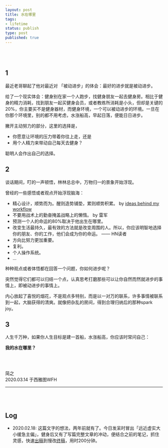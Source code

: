 ```yaml
--- 
layout: post
title: 水在哪里
tags: 
- lifetime
status: publish
type: post
published: true
---
```


<br>
<br>



## 1

最近老哥聊起了他对最近对 「被动进步」的体会：最好的进步就是被动进步。

给了一个现实体会：健身别在家一个人跑步，找健身朋友一起去健身房。相比于健身的精力消耗，找到朋友一起买健身会员，或者教练所消耗是小头，但却是关键的20%，你主要买不是健身器材，而健身环境，一个可以被动进步的环境。一旦在你那个环境里，别的都不用考虑，水涨船高，早起日落，便能日日进步。

撇开主动努力的部分，这里的选择是，

- 你愿意让环境的压力带着你往上走，还是
- 用个人精力来带动自己每天去健身？

聪明人会作出自己的选择。

## 2

谈话期间，叮的一声顿悟，林林总总中，万物归一的景象开始浮现。

曾经的一些感悟或者观点开始浮现脑海：

* 精心设计，顺势而为。醒则造势铺垫，累则顺势积累。 by [ideas behind my workflow](https://github.com/willwang-x/a-growing-cs/tree/master/workflow)
* 不要用战术上的勤奋掩盖战略上的懒惰。  by 雷军
* 预测一个人的命运的80%取决于他出生在哪里。
* 改变生活最持久，最有效的方法就是改变周围的人。所以，你应该明智地选择你的朋友、你的工作，他们会成为你的命运。 —— HN读者
* 方向比努力更加重要。
* 复利。
* 个人操作系统。
* ...

种种观点或者体悟都在回答一个问题，你如何进步呢？

突然觉得它们都可以归结一个点，认真思考打磨那些可以让你自然而然就进步的事情上，即被动进步的事情上。

内心放起了喜悦的烟花，不是观点多特别，而是以一对万的联系，许多事情被联系到一起，大脑获得的清爽。就像把杂乱的房间，得到合理归纳后的那种spark joy。

## 3

人生千万种，如果你人生目标是建一首船，水涨船高，你应该时常问自己：

**我的水在哪里？**

<br>
<br>

简之           
2020.03.14 于西雅图WFH<br>




---

<br>
<br>


## Log

- 2020.02.18: 这篇文字的想法，两年前就有了。今日发呆时冒出「远近虚实大小缓急主偏」，健身后又有了写篇完整文章的冲动，便结合之前的笔记，抓住灵感，快速[出稿](https://i.imgur.com/kZjksCz.png)到慢改[终稿](https://i.imgur.com/o4aIReg.jpg)，用时200分钟。